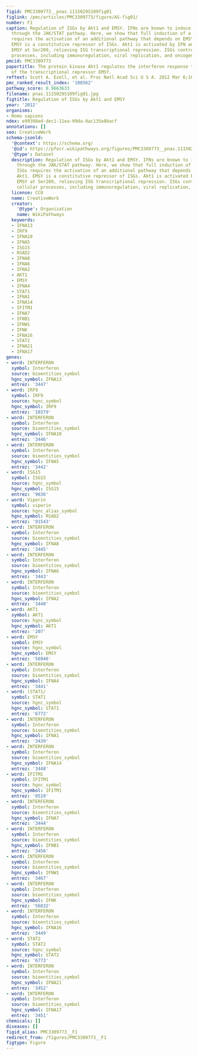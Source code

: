 ```yaml
---
figid: PMC3309773__pnas.1115029S109fig01
figlink: /pmc/articles/PMC3309773/figure/AS-fig01/
number: F1
caption: Regulation of ISGs by Akt1 and EMSY. IFNs are known to induce ISG expression
  through the JAK/STAT pathway. Here, we show that full induction of a subset of ISGs
  requires the activation of an additional pathway that depends on EMSY and Akt1.
  EMSY is a constitutive repressor of ISGs. Akt1 is activated by IFN and phosphorylates
  EMSY at Ser209, relieving ISG transcriptional repression. ISGs control diverse cellular
  processes, including immunoregulation, viral replication, and oncogenesis.
pmcid: PMC3309773
papertitle: The protein kinase Akt1 regulates the interferon response through phosphorylation
  of the transcriptional repressor EMSY.
reftext: Scott A. Ezell, et al. Proc Natl Acad Sci U S A. 2012 Mar 6;109(10):E613-E621.
pmc_ranked_result_index: '108562'
pathway_score: 0.9663633
filename: pnas.1115029S109fig01.jpg
figtitle: Regulation of ISGs by Akt1 and EMSY
year: '2012'
organisms:
- Homo sapiens
ndex: e99398ed-dec1-11ea-99da-0ac135e8bacf
annotations: []
seo: CreativeWork
schema-jsonld:
  '@context': https://schema.org/
  '@id': https://pfocr.wikipathways.org/figures/PMC3309773__pnas.1115029S109fig01.html
  '@type': Dataset
  description: Regulation of ISGs by Akt1 and EMSY. IFNs are known to induce ISG expression
    through the JAK/STAT pathway. Here, we show that full induction of a subset of
    ISGs requires the activation of an additional pathway that depends on EMSY and
    Akt1. EMSY is a constitutive repressor of ISGs. Akt1 is activated by IFN and phosphorylates
    EMSY at Ser209, relieving ISG transcriptional repression. ISGs control diverse
    cellular processes, including immunoregulation, viral replication, and oncogenesis.
  license: CC0
  name: CreativeWork
  creator:
    '@type': Organization
    name: WikiPathways
  keywords:
  - IFNA13
  - IRF9
  - IFNA10
  - IFNA5
  - ISG15
  - RSAD2
  - IFNA8
  - IFNA6
  - IFNA2
  - AKT1
  - EMSY
  - IFNA4
  - STAT1
  - IFNA1
  - IFNA14
  - IFITM1
  - IFNA7
  - IFNB1
  - IFNW1
  - IFNK
  - IFNA16
  - STAT2
  - IFNA21
  - IFNA17
genes:
- word: INTERFERON
  symbol: Interferon
  source: bioentities_symbol
  hgnc_symbol: IFNA13
  entrez: '3447'
- word: IRF9
  symbol: IRF9
  source: hgnc_symbol
  hgnc_symbol: IRF9
  entrez: '10379'
- word: INTERFERON
  symbol: Interferon
  source: bioentities_symbol
  hgnc_symbol: IFNA10
  entrez: '3446'
- word: INTERFERON
  symbol: Interferon
  source: bioentities_symbol
  hgnc_symbol: IFNA5
  entrez: '3442'
- word: ISG15
  symbol: ISG15
  source: hgnc_symbol
  hgnc_symbol: ISG15
  entrez: '9636'
- word: Viperin
  symbol: viperin
  source: hgnc_alias_symbol
  hgnc_symbol: RSAD2
  entrez: '91543'
- word: INTERFERON
  symbol: Interferon
  source: bioentities_symbol
  hgnc_symbol: IFNA8
  entrez: '3445'
- word: INTERFERON
  symbol: Interferon
  source: bioentities_symbol
  hgnc_symbol: IFNA6
  entrez: '3443'
- word: INTERFERON
  symbol: Interferon
  source: bioentities_symbol
  hgnc_symbol: IFNA2
  entrez: '3440'
- word: AKT1
  symbol: AKT1
  source: hgnc_symbol
  hgnc_symbol: AKT1
  entrez: '207'
- word: EMSY
  symbol: EMSY
  source: hgnc_symbol
  hgnc_symbol: EMSY
  entrez: '56946'
- word: INTERFERON
  symbol: Interferon
  source: bioentities_symbol
  hgnc_symbol: IFNA4
  entrez: '3441'
- word: (STAT1/
  symbol: STAT1
  source: hgnc_symbol
  hgnc_symbol: STAT1
  entrez: '6772'
- word: INTERFERON
  symbol: Interferon
  source: bioentities_symbol
  hgnc_symbol: IFNA1
  entrez: '3439'
- word: INTERFERON
  symbol: Interferon
  source: bioentities_symbol
  hgnc_symbol: IFNA14
  entrez: '3448'
- word: IFITM1
  symbol: IFITM1
  source: hgnc_symbol
  hgnc_symbol: IFITM1
  entrez: '8519'
- word: INTERFERON
  symbol: Interferon
  source: bioentities_symbol
  hgnc_symbol: IFNA7
  entrez: '3444'
- word: INTERFERON
  symbol: Interferon
  source: bioentities_symbol
  hgnc_symbol: IFNB1
  entrez: '3456'
- word: INTERFERON
  symbol: Interferon
  source: bioentities_symbol
  hgnc_symbol: IFNW1
  entrez: '3467'
- word: INTERFERON
  symbol: Interferon
  source: bioentities_symbol
  hgnc_symbol: IFNK
  entrez: '56832'
- word: INTERFERON
  symbol: Interferon
  source: bioentities_symbol
  hgnc_symbol: IFNA16
  entrez: '3449'
- word: STAT2
  symbol: STAT2
  source: hgnc_symbol
  hgnc_symbol: STAT2
  entrez: '6773'
- word: INTERFERON
  symbol: Interferon
  source: bioentities_symbol
  hgnc_symbol: IFNA21
  entrez: '3452'
- word: INTERFERON
  symbol: Interferon
  source: bioentities_symbol
  hgnc_symbol: IFNA17
  entrez: '3451'
chemicals: []
diseases: []
figid_alias: PMC3309773__F1
redirect_from: /figures/PMC3309773__F1
figtype: Figure
---
```

